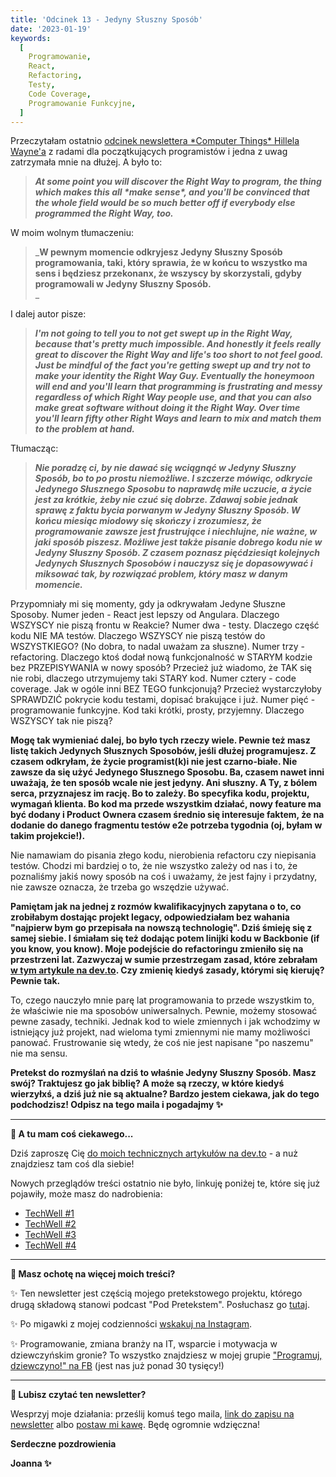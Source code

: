 ```yaml
---
title: 'Odcinek 13 - Jedyny Słuszny Sposób'
date: '2023-01-19'
keywords:
  [
    Programowanie,
    React,
    Refactoring,
    Testy,
    Code Coverage,
    Programowanie Funkcyjne,
  ]
---
```


Przeczytałam ostatnio [odcinek newslettera \*Computer Things\* Hillela Wayne'a](https://buttondown.email/hillelwayne/archive/advice-for-new-software-devs-whove-read-all-those/) z radami dla początkujących programistów i jedna z uwag zatrzymała mnie na dłużej. A było to:

> _**At some point you will discover the Right Way to program, the thing which makes this all \*make sense\*, and you'll be convinced that the whole field would be so much better off if everybody else programmed the Right Way, too.**_

W moim wolnym tłumaczeniu:

> _**W pewnym momencie odkryjesz Jedyny Słuszny Sposób programowania, taki, który sprawia, że w końcu to wszystko ma sens i będziesz przekonanx, że wszyscy by skorzystali, gdyby programowali w Jedyny Słuszny Sposób.**  
> _

I dalej autor pisze:

> _**I'm not going to tell you to not get swept up in the Right Way, because that's pretty much impossible. And honestly it feels really great to discover the Right Way and life's too short to not feel good. Just be mindful of the fact you're getting swept up and try not to make your identity the Right Way Guy. Eventually the honeymoon will end and you'll learn that programming is frustrating and messy regardless of which Right Way people use, and that you can also make great software without doing it the Right Way. Over time you'll learn fifty other Right Ways and learn to mix and match them to the problem at hand.**_

Tłumacząc:

> _**Nie poradzę ci, by nie dawać się wciągnąć w Jedyny Słuszny Sposób, bo to po prostu niemożliwe. I szczerze mówiąc, odkrycie Jedynego Słusznego Sposobu to naprawdę miłe uczucie, a życie jest za krótkie, żeby nie czuć się dobrze. Zdawaj sobie jednak sprawę z faktu bycia porwanym w Jedyny Słuszny Sposób. W końcu miesiąc miodowy się skończy i zrozumiesz, że programowanie zawsze jest frustrujące i niechlujne, nie ważne, w jaki sposób piszesz. Możliwe jest także pisanie dobrego kodu nie w Jedyny Słuszny Sposób. Z czasem poznasz pięćdziesiąt kolejnych Jedynych Słusznych Sposobów i nauczysz się je dopasowywać i miksować tak, by rozwiązać problem, który masz w danym momencie.**_

Przypomniały mi się momenty, gdy ja odkrywałam Jedyne Słuszne Sposoby. Numer jeden - React jest lepszy od Angulara. Dlaczego WSZYSCY nie piszą frontu w Reakcie? Numer dwa - testy. Dlaczego część kodu NIE MA testów. Dlaczego WSZYSCY nie piszą testów do WSZYSTKIEGO? (No dobra, to nadal uważam za słuszne). Numer trzy - refactoring. Dlaczego ktoś dodał nową funkcjonalność w STARYM kodzie bez PRZEPISYWANIA w nowy sposób? Przecież już wiadomo, że TAK się nie robi, dlaczego utrzymujemy taki STARY kod. Numer cztery - code coverage. Jak w ogóle inni BEZ TEGO funkcjonują? Przecież wystarczyłoby SPRAWDZIĆ pokrycie kodu testami, dopisać brakujące i już. Numer pięć - programowanie funkcyjne. Kod taki krótki, prosty, przyjemny. Dlaczego WSZYSCY tak nie piszą?

**Mogę tak wymieniać dalej, bo było tych rzeczy wiele. Pewnie też masz listę takich Jedynych Słusznych Sposobów, jeśli dłużej programujesz. Z czasem odkryłam, że życie programist(k)i nie jest czarno-białe. Nie zawsze da się użyć Jedynego Słusznego Sposobu. Ba, czasem nawet inni uważają, że ten sposób wcale nie jest jedyny. Ani słuszny. A Ty, z bólem serca, przyznajesz im rację. Bo to zależy. Bo specyfika kodu, projektu, wymagań klienta. Bo kod ma przede wszystkim działać, nowy feature ma być dodany i Product Ownera czasem średnio się interesuje faktem, że na dodanie do danego fragmentu testów e2e potrzeba tygodnia (oj, byłam w takim projekcie!).**

Nie namawiam do pisania złego kodu, nierobienia refactoru czy niepisania testów. Chodzi mi bardziej o to, że nie wszystko zależy od nas i to, że poznaliśmy jakiś nowy sposób na coś i uważamy, że jest fajny i przydatny, nie zawsze oznacza, że trzeba go wszędzie używać.

**Pamiętam jak na jednej z rozmów kwalifikacyjnych zapytana o to, co zrobiłabym dostając projekt legacy, odpowiedziałam bez wahania "najpierw bym go przepisała na nowszą technologię". Dziś śmieję się z samej siebie. I śmiałam się też dodając potem linijki kodu w Backbonie (if you know, you know). Moje podejście do refactoringu zmieniło się na przestrzeni lat. Zazwyczaj w sumie przestrzegam zasad, które zebrałam [w tym artykule na dev.to](https://dev.to/joannaotmianowska/to-refactor-or-not-to-refactor-501n). Czy zmienię kiedyś zasady, którymi się kieruję? Pewnie tak.**

To, czego nauczyło mnie parę lat programowania to przede wszystkim to, że właściwie nie ma sposobów uniwersalnych. Pewnie, możemy stosować pewne zasady, techniki. Jednak kod to wiele zmiennych i jak wchodzimy w istniejący już projekt, nad wieloma tymi zmiennymi nie mamy możliwości panować. Frustrowanie się wtedy, że coś nie jest napisane "po naszemu" nie ma sensu.

**Pretekst do rozmyślań na dziś to właśnie Jedyny Słuszny Sposób. Masz swój? Traktujesz go jak biblię? A może są rzeczy, w które kiedyś wierzyłxś, a dziś już nie są aktualne? Bardzo jestem ciekawa, jak do tego podchodzisz! Odpisz na tego maila i pogadajmy ✨**

---

**🚀 A tu mam coś ciekawego...**

Dziś zaproszę Cię [do moich technicznych artykułów na dev.to](https://dev.to/joannaotmianowska) - a nuż znajdziesz tam coś dla siebie!

Nowych przeglądów treści ostatnio nie było, linkuję poniżej te, które się już pojawiły, może masz do nadrobienia:

- [TechWell #1](https://industrious-boursin-3b3.notion.site/TechWell-1-technologie-rozw-j-i-dobrostan-678d3768003a423da86a2632bb8c0cd9?pvs=4)
- [TechWell #2](https://industrious-boursin-3b3.notion.site/TechWell-2-technologie-rozw-j-i-dobrostan-60ba0c29a9144b7baf32458cf88d56ad?pvs=4)
- [TechWell #3](https://industrious-boursin-3b3.notion.site/TechWell-3-technologie-rozw-j-i-dobrostan-659cc05b7e4c4a04bb2f567fd1dc9034?pvs=4)
- [TechWell #4](https://industrious-boursin-3b3.notion.site/TechWell-4-technologie-rozw-j-i-dobrostan-34b3f1f53f60489ba68e38ec9b057729?pvs=4)

---

**🌻 Masz ochotę na więcej moich treści?**

✨ Ten newsletter jest częścią mojego pretekstowego projektu, którego drugą składową stanowi podcast "Pod Pretekstem". Posłuchasz go [tutaj](https://open.spotify.com/show/2clasOw1kmW2Ru0VHwtSyA?si=ddd8a8a7548d4e16).

✨ Po migawki z mojej codzienności [wskakuj na Instagram](https://www.instagram.com/joanna.otmianowska/).

✨ Programowanie, zmiana branży na IT, wsparcie i motywacja w dziewczyńskim gronie? To wszystko znajdziesz w mojej grupie ["Programuj, dziewczyno!" na FB](https://www.facebook.com/groups/programujdziewczyno) (jest nas już ponad 30 tysięcy!)

---

**💖 Lubisz czytać ten newsletter?**

Wesprzyj moje działania: prześlij komuś tego maila, [link do zapisu na newsletter](https://www.subscribepage.com/pretekst) albo [postaw mi kawę](https://buycoffee.to/joannaotmianowska). Będę ogromnie wdzięczna!

**Serdeczne pozdrowienia**

**Joanna ✨**
